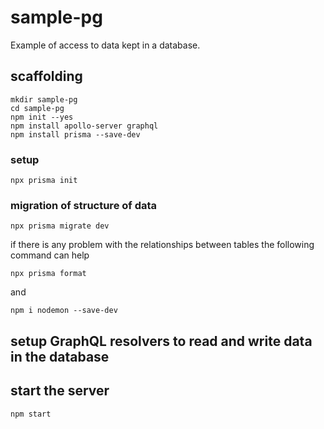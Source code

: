 # sample-pg

Example of access to data kept in a database.

## scaffolding

```shell
mkdir sample-pg
cd sample-pg
npm init --yes
npm install apollo-server graphql
npm install prisma --save-dev
```

### setup

```shell
npx prisma init
```

### migration of structure of data

```shell
npx prisma migrate dev
```

if there is any problem with the relationships between tables the following command can help

```shell
npx prisma format
```

and

```shell
npm i nodemon --save-dev
```

## setup GraphQL resolvers to read and write data in the database

## start the server

```shell
npm start
```
